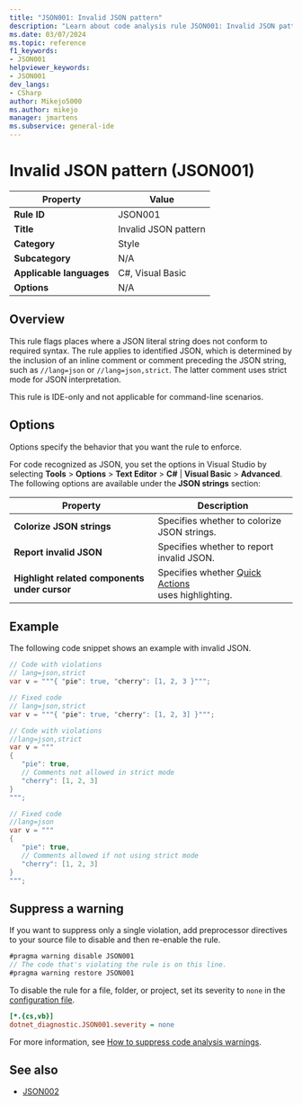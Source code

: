 ```yaml
---
title: "JSON001: Invalid JSON pattern"
description: "Learn about code analysis rule JSON001: Invalid JSON pattern"
ms.date: 03/07/2024
ms.topic: reference
f1_keywords:
- JSON001
helpviewer_keywords:
- JSON001
dev_langs:
- CSharp
author: Mikejo5000
ms.author: mikejo
manager: jmartens
ms.subservice: general-ide
---
```

# Invalid JSON pattern (JSON001)

| Property                 | Value                                         |
|--------------------------|-----------------------------------------------|
| **Rule ID**              | JSON001                                       |
| **Title**                | Invalid JSON pattern                          |
| **Category**             | Style                                         |
| **Subcategory**          | N/A                                           |
| **Applicable languages** | C#, Visual Basic                              |
| **Options**              | N/A                               |

## Overview

This rule flags places where a JSON literal string does not conform to required syntax. The rule applies to identified JSON, which is determined by the inclusion of an inline comment or comment preceding the JSON string, such as `//lang=json` or `//lang=json,strict`. The latter comment uses strict mode for JSON interpretation.

This rule is IDE-only and not applicable for command-line scenarios.

## Options

Options specify the behavior that you want the rule to enforce.

For code recognized as JSON, you set the options in Visual Studio by selecting **Tools** > **Options** > **Text Editor** > **C#** | **Visual Basic** > **Advanced**. The following options are available under the **JSON strings** section:

| Property                                      | Description                                           |
|-----------------------------------------------|-------------------------------------------------------|
| **Colorize JSON strings**                     | Specifies whether to colorize JSON strings.           |
| **Report invalid JSON**                       | Specifies whether to report invalid JSON.             |
| **Highlight related components under cursor** | Specifies whether [Quick Actions](../../ide/quick-actions.md)</br>uses highlighting.     |

## Example

The following code snippet shows an example with invalid JSON.

```csharp
// Code with violations
// lang=json,strict
var v = """{ "pie": true, "cherry": [1, 2, 3 }""";

// Fixed code
// lang=json,strict
var v = """{ "pie": true, "cherry": [1, 2, 3] }""";

// Code with violations
//lang=json,strict
var v = """
{
   "pie": true, 
   // Comments not allowed in strict mode
   "cherry": [1, 2, 3]
}
""";

// Fixed code
//lang=json
var v = """
{
   "pie": true, 
   // Comments allowed if not using strict mode
   "cherry": [1, 2, 3]
}
""";
```

## Suppress a warning

If you want to suppress only a single violation, add preprocessor directives to your source file to disable and then re-enable the rule.

```csharp
#pragma warning disable JSON001
// The code that's violating the rule is on this line.
#pragma warning restore JSON001
```

To disable the rule for a file, folder, or project, set its severity to `none` in the [configuration file](/dotnet/fundamentals/code-analysis/configuration-files).

```ini
[*.{cs,vb}]
dotnet_diagnostic.JSON001.severity = none
```

For more information, see [How to suppress code analysis warnings](/dotnet/fundamentals/code-analysis/suppress-warnings).

## See also

- [JSON002](../reference/JSON002.md)
